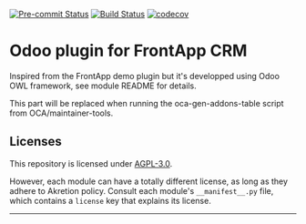 
<!-- /!\ Non OCA Context : Set here the badge of your runbot / runboat instance. -->
[![Pre-commit Status](https://github.com/akretion/odoo-frontapp/actions/workflows/pre-commit.yml/badge.svg?branch=14.0)](https://github.com/akretion/odoo-frontapp/actions/workflows/pre-commit.yml?query=branch%3A14.0)
[![Build Status](https://github.com/akretion/odoo-frontapp/actions/workflows/test.yml/badge.svg?branch=14.0)](https://github.com/akretion/odoo-frontapp/actions/workflows/test.yml?query=branch%3A14.0)
[![codecov](https://codecov.io/gh/akretion/odoo-frontapp/branch/14.0/graph/badge.svg)](https://codecov.io/gh/akretion/odoo-frontapp)
<!-- /!\ Non OCA Context : Set here the badge of your translation instance. -->

<!-- /!\ do not modify above this line -->

# Odoo plugin for FrontApp CRM

Inspired from the FrontApp demo plugin but it's developped using Odoo OWL framework, see module README for details.

<!-- /!\ do not modify below this line -->

<!-- prettier-ignore-start -->

[//]: # (addons)

This part will be replaced when running the oca-gen-addons-table script from OCA/maintainer-tools.

[//]: # (end addons)

<!-- prettier-ignore-end -->

## Licenses

This repository is licensed under [AGPL-3.0](LICENSE).

However, each module can have a totally different license, as long as they adhere to Akretion
policy. Consult each module's `__manifest__.py` file, which contains a `license` key
that explains its license.

----
<!-- /!\ Non OCA Context : Set here the full description of your organization. -->
